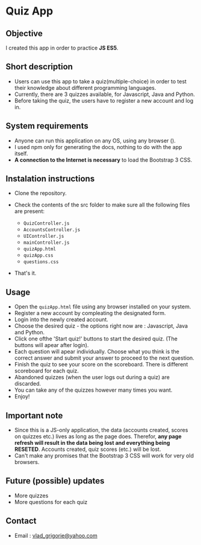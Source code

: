 # Quiz App

## Objective

I created this app in order to practice **JS ES5**.

## Short description

- Users can use this app to take a quiz(multiple-choice) in order to test their knowledge about different programming languages.
- Currently, there are 3 quizzes available, for Javascript, Java and Python.
- Before taking the quiz, the users have to register a new account and log in.

## System requirements

- Anyone can run this application on any OS, using any browser ().
- I used npm only for generating the docs, nothing to do with the app itself.
- **A connection to the Internet is necessary** to load the Bootstrap 3 CSS.

## Instalation instructions

- Clone the repository.
- Check the contents of the src folder to make sure all the following files are present: 
    - `QuizController.js`
    - `AccountsController.js`
    - `UIController.js`
    - `mainController.js`
    - `quizApp.html`
    - `quizApp.css`
    - `questions.css` 

- That's it.
  
## Usage

- Open the `quizApp.html` file using any browser installed on your system.
- Register a new account by compleating the designated form.
- Login into the newly created account.
- Choose the desired quiz - the options right now are : Javascript, Java and Python.
- Click one ofthe 'Start quiz!' buttons to start the desired quiz. (The buttons will apear after login).
- Each question will apear individually. Choose what you think is the correct answer and submit your answer to proceed to the next question.
- Finish the quiz to see your score on the scoreboard. There is different scoreboard for each quiz.
- Abandoned quizzes (when the user logs out during a quiz) are discarded.
- You can take any of the quizzes however many times you want.
- Enjoy!

## Important note

- Since this is a JS-only application, the data (accounts created, scores on quizzes etc.) lives as long as the page does. Therefor, **any page refresh will result in the data being lost and everything being RESETED**. Accounts created, quiz scores (etc.) will be lost.
- Can't make any promises that the Bootstrap 3 CSS will work for very old browsers.

## Future (possible) updates

- More quizzes
- More questions for each quiz

## Contact

- Email : vlad_grigorie@yahoo.com
